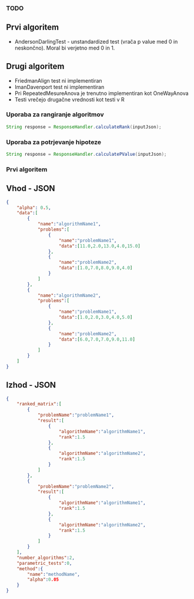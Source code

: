 ### TODO

## Prvi algoritem 
* AndersonDarlingTest - unstandardized test (vrača p value med 0 in neskončno). Moral bi verjetno med 0 in 1.

## Drugi algoritem
* FriedmanAlign test ni implementiran
* ImanDavenport test ni implementiran
* Pri RepeatedMesureAnova je trenutno implementiran kot OneWayAnova
* Testi vrečejo drugačne vrednosti kot testi v R 

### Uporaba za rangiranje algoritmov

```java
String response = ResponseHandler.calculateRank(inputJson);
```

### Uporaba za potrjevanje hipoteze

```java
String response = ResponseHandler.calculatePValue(inputJson);
```
### Prvi algoritem
## Vhod - JSON

```json
{
	"alpha": 0.5,
	"data":[
		{
			"name":"algorithmName1",
			"problems":[
				{
					"name":"problemName1",
					"data":[11.0,2.0,13.0,4.0,15.0]
				},
				{
					"name":"problemName2",
					"data":[1.0,7.0,8.0,9.0,4.0]
				}
			]
		},
		{
			"name":"algorithmName2",
			"problems":[
				{
					"name":"problemName1",
					"data":[1.0,2.0,3.0,4.0,5.0]
				},
				{
					"name":"problemName2",
					"data":[6.0,7.0,7.0,9.0,11.0]
				}
			]
		}
	]
}
```

## Izhod - JSON

```json
{
	"ranked_matrix":[
		{
			"problemName":"problemName1",
			"result":[
				{
					"algorithmName":"algorithmName1",
					"rank":1.5
				},
				{
					"algorithmName":"algorithmName2",
					"rank":1.5
				}
			]
		},
		{
			"problemName":"problemName2",
			"result":[
				{
					"algorithmName":"algorithmName1",
					"rank":1.5
				},
				{
					"algorithmName":"algorithmName2",
					"rank":1.5
				}
			]
		}
	],
	"number_algorithms":2,
	"parametric_tests":0,
	"method":{
		"name":"methodName",
		"alpha":0.05
	}
}
```
